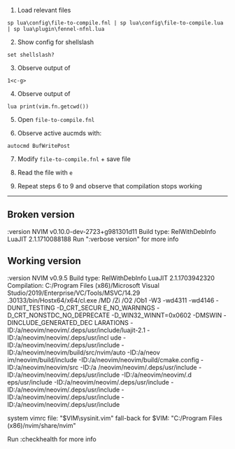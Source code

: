 1. Load relevant files
```vim
sp lua\config\file-to-compile.fnl | sp lua\config\file-to-compile.lua | sp lua\plugin\fennel-nfnl.lua
```

2. Show config for shellslash
```vim
set shellslash?
```

3. Observe output of
```vim
1<c-g>
```

4. Observe output of
```vim 
lua print(vim.fn.getcwd())
```

5. Open `file-to-compile.fnl` 

6. Observe active aucmds with: 
```vim
autocmd BufWritePost
```

7. Modify `file-to-compile.fnl` + save file

8. Read the file with `e`

9. Repeat steps 6 to 9 and observe that compilation stops working

---
## Broken version
:version
NVIM v0.10.0-dev-2723+g981301d11
Build type: RelWithDebInfo
LuaJIT 2.1.1710088188
Run ":verbose version" for more info

## Working version
:version
NVIM v0.9.5
Build type: RelWithDebInfo
LuaJIT 2.1.1703942320
Compilation: C:/Program Files (x86)/Microsoft Visual Studio/2019/Enterprise/VC/Tools/MSVC/14.29
.30133/bin/Hostx64/x64/cl.exe /MD /Zi /O2 /Ob1  -W3 -wd4311 -wd4146 -DUNIT_TESTING -D_CRT_SECUR
E_NO_WARNINGS -D_CRT_NONSTDC_NO_DEPRECATE -D_WIN32_WINNT=0x0602 -DMSWIN -DINCLUDE_GENERATED_DEC
LARATIONS -ID:/a/neovim/neovim/.deps/usr/include/luajit-2.1 -ID:/a/neovim/neovim/.deps/usr/incl
ude -ID:/a/neovim/neovim/.deps/usr/include -ID:/a/neovim/neovim/build/src/nvim/auto -ID:/a/neov
im/neovim/build/include -ID:/a/neovim/neovim/build/cmake.config -ID:/a/neovim/neovim/src -ID:/a
/neovim/neovim/.deps/usr/include -ID:/a/neovim/neovim/.deps/usr/include -ID:/a/neovim/neovim/.d
eps/usr/include -ID:/a/neovim/neovim/.deps/usr/include -ID:/a/neovim/neovim/.deps/usr/include -
ID:/a/neovim/neovim/.deps/usr/include -ID:/a/neovim/neovim/.deps/usr/include

   system vimrc file: "$VIM\sysinit.vim"
  fall-back for $VIM: "C:/Program Files (x86)/nvim/share/nvim"

Run :checkhealth for more info
